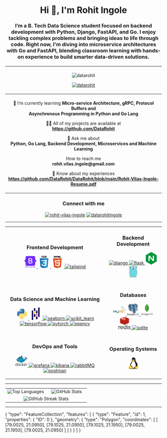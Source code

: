 <div align="center" style="margin: 20px 0;">
<h1 align="center">Hi 👋, I'm Rohit Ingole</h1>
<h3 align="center">I’m a B. Tech Data Science student focused on backend development with Python, Django, FastAPI, and Go. I enjoy tackling complex problems and bringing ideas to life through code. Right now, I'm diving into microservice architectures with Go and FastAPI, blending classroom learning with hands-on experience to build smarter data-driven solutions.</h3>

</div>


---

<div align="center" style="margin: 20px 0;">

<p align="center"> <img src="https://komarev.com/ghpvc/?username=datarohit&label=Profile%20views&color=0e75b6&style=flat" alt="datarohit" /> </p>

<p align="center"> <a href="https://github.com/ryo-ma/github-profile-trophy"><img src="https://github-profile-trophy.vercel.app/?username=datarohit&row=2&column=3" alt="datarohit" /></a> </p>

</div>

---

<div align="center" style="margin: 20px 0;">

<p align="center">🌱 I’m currently learning <strong>Micro-service Architecture, gRPC, Protocol Buffers and <br>Asynchronous Programming in Python and Go Lang</strong></p>

<p align="center">👨‍💻 All of my projects are available at <br><strong><a href="https://github.com/DataRohit" alt="datarohit">https://github.com/DataRohit</a></strong></p>

<p align="center">💬 Ask me about<br><strong>Python, Go Lang, Backend Development, Microservices and Machine Learning</strong></p>

<p align="center">How to reach me<br><strong>rohit.vilas.ingole@gmail.com</strong></p>

<p align="center">📄 Know about my experiences<br><strong><a href="https://github.com/DataRohit/DataRohit/blob/main/Rohit-Vilas-Ingole-Resume.pdf">https://github.com/DataRohit/DataRohit/blob/main/Rohit-Vilas-Ingole-Resume.pdf</a></strong></p>

</div>

---

<h3 align="center">Connect with me</h3>
<p align="center">
<a href="https://linkedin.com/in/rohit-vilas-ingole" target="blank"><img align="center" src="https://raw.githubusercontent.com/rahuldkjain/github-profile-readme-generator/master/src/images/icons/Social/linked-in-alt.svg" alt="rohit-vilas-ingole" height="30" width="40" /></a>
<a href="https://kaggle.com/datarohitingole" target="blank"><img align="center" src="https://raw.githubusercontent.com/rahuldkjain/github-profile-readme-generator/master/src/images/icons/Social/kaggle.svg" alt="datarohitingole" height="30" width="40" /></a>
</p>

---

<table align="center">
  <tr>
    <td>
      <h3 align="center">Frontend Development</h3>
      <p align="center">
        <a href="https://getbootstrap.com" target="_blank" rel="noreferrer">
          <img src="https://raw.githubusercontent.com/devicons/devicon/master/icons/bootstrap/bootstrap-plain-wordmark.svg" alt="bootstrap" width="40" height="40"/>
        </a>
        <a href="https://developer.mozilla.org/en-US/docs/Web/CSS" target="_blank" rel="noreferrer">
          <img src="https://raw.githubusercontent.com/devicons/devicon/master/icons/css3/css3-original-wordmark.svg" alt="css3" width="40" height="40"/>
        </a>
        <a href="https://developer.mozilla.org/en-US/docs/Glossary/HTML5" target="_blank" rel="noreferrer">
          <img src="https://raw.githubusercontent.com/devicons/devicon/master/icons/html5/html5-original-wordmark.svg" alt="html5" width="40" height="40"/>
        </a>
        <a href="https://tailwindcss.com/" target="_blank" rel="noreferrer">
          <img src="https://www.vectorlogo.zone/logos/tailwindcss/tailwindcss-icon.svg" alt="tailwind" width="40" height="40"/>
        </a>
      </p>
    </td>
    <td>
      <h3 align="center">Backend Development</h3>
      <p align="center">
        <a href="https://www.djangoproject.com/" target="_blank" rel="noreferrer">
          <img src="https://cdn.worldvectorlogo.com/logos/django.svg" alt="django" width="40" height="40"/>
        </a>
        <a href="https://flask.palletsprojects.com/en/stable/" target="_blank" rel="noreferrer">
          <img src="https://www.vectorlogo.zone/logos/palletsprojects_flask/palletsprojects_flask-ar21.svg" alt="flask" width="70" height="40"/>
        </a>
        <a href="https://nginx.org/" target="_blank" rel="noreferrer">
          <img src="https://raw.githubusercontent.com/devicons/devicon/master/icons/nginx/nginx-original.svg" alt="nginx" width="40" height="40"/>
        </a>
        <a href="https://go.dev/" target="_blank" rel="noreferrer">
          <img src="https://raw.githubusercontent.com/devicons/devicon/master/icons/go/go-original.svg" alt="go" width="40" height="40"/>
        </a>
      </p>
    </td>
  </tr>
  <tr>
    <td>
      <h3 align="center">Data Science and Machine Learning</h3>
      <p align="center">
        <a href="https://www.python.org/" target="_blank" rel="noreferrer">
          <img src="https://raw.githubusercontent.com/devicons/devicon/master/icons/python/python-original.svg" alt="python" width="40" height="40"/>
        </a>
        <a href="https://pandas.pydata.org/" target="_blank" rel="noreferrer">
          <img src="https://raw.githubusercontent.com/devicons/devicon/2ae2a900d2f041da66e950e4d48052658d850630/icons/pandas/pandas-original.svg" alt="pandas" width="40" height="40"/>
        </a>
        <a href="https://seaborn.pydata.org/" target="_blank" rel="noreferrer">
          <img src="https://seaborn.pydata.org/_images/logo-mark-lightbg.svg" alt="seaborn" width="40" height="40"/>
        </a>
        <a href="https://scikit-learn.org/" target="_blank" rel="noreferrer">
          <img src="https://upload.wikimedia.org/wikipedia/commons/0/05/Scikit_learn_logo_small.svg" alt="scikit_learn" width="40" height="40"/>
        </a>
        <a href="https://www.tensorflow.org" target="_blank" rel="noreferrer">
          <img src="https://www.vectorlogo.zone/logos/tensorflow/tensorflow-icon.svg" alt="tensorflow" width="40" height="40"/>
        </a>
        <a href="https://pytorch.org/" target="_blank" rel="noreferrer">
          <img src="https://www.vectorlogo.zone/logos/pytorch/pytorch-icon.svg" alt="pytorch" width="40" height="40"/>
        </a>
        <a href="https://opencv.org/" target="_blank" rel="noreferrer">
          <img src="https://www.vectorlogo.zone/logos/opencv/opencv-icon.svg" alt="opencv" width="40" height="40"/>
        </a>
      </p>
    </td>
    <td>
      <h3 align="center">Databases</h3>
      <p align="center">
        <a href="https://www.mysql.com/" target="_blank" rel="noreferrer">
          <img src="https://raw.githubusercontent.com/devicons/devicon/master/icons/mysql/mysql-original-wordmark.svg" alt="mysql" width="40" height="40"/>
        </a>
        <a href="https://www.postgresql.org" target="_blank" rel="noreferrer">
          <img src="https://raw.githubusercontent.com/devicons/devicon/master/icons/postgresql/postgresql-original-wordmark.svg" alt="postgresql" width="40" height="40"/>
        </a>
        <a href="https://www.mongodb.com/" target="_blank" rel="noreferrer">
          <img src="https://raw.githubusercontent.com/devicons/devicon/master/icons/mongodb/mongodb-original-wordmark.svg" alt="mongodb" width="40" height="40"/>
        </a>
        <a href="https://redis.io" target="_blank" rel="noreferrer">
          <img src="https://raw.githubusercontent.com/devicons/devicon/master/icons/redis/redis-original-wordmark.svg" alt="redis" width="40" height="40"/>
        </a>
        <a href="https://www.sqlite.org/" target="_blank" rel="noreferrer">
          <img src="https://www.vectorlogo.zone/logos/sqlite/sqlite-icon.svg" alt="sqlite" width="40" height="40"/>
        </a>
      </p>
    </td>
  </tr>
  <tr>
    <td>
      <h3 align="center">DevOps and Tools</h3>
      <p align="center">
        <a href="https://www.docker.com/" target="_blank" rel="noreferrer">
          <img src="https://raw.githubusercontent.com/devicons/devicon/master/icons/docker/docker-original-wordmark.svg" alt="docker" width="40" height="40"/>
        </a>
        <a href="https://grafana.com" target="_blank" rel="noreferrer">
          <img src="https://www.vectorlogo.zone/logos/grafana/grafana-icon.svg" alt="grafana" width="40" height="40"/>
        </a>
        <a href="https://www.elastic.co/kibana" target="_blank" rel="noreferrer">
          <img src="https://www.vectorlogo.zone/logos/elasticco_kibana/elasticco_kibana-icon.svg" alt="kibana" width="40" height="40"/>
        </a>
        <a href="https://www.rabbitmq.com" target="_blank" rel="noreferrer">
          <img src="https://www.vectorlogo.zone/logos/rabbitmq/rabbitmq-icon.svg" alt="rabbitMQ" width="40" height="40"/>
        </a>
        <a href="https://postman.com" target="_blank" rel="noreferrer">
          <img src="https://www.vectorlogo.zone/logos/getpostman/getpostman-icon.svg" alt="postman" width="40" height="40"/>
        </a>
      </p>
    </td>
    <td>
      <h3 align="center">Operating Systems</h3>
      <p align="center">
        <a href="https://www.linux.org/" target="_blank" rel="noreferrer">
          <img src="https://raw.githubusercontent.com/devicons/devicon/master/icons/linux/linux-original.svg" alt="linux" width="40" height="40"/>
        </a>
      </p>
    </td>
  </tr>
</table>

---

<table align="center" border="0" cellspacing="0" cellpadding="0">
  <tr>
    <td align="center" style="width: 50%; border: none;">
      <img src="https://github-readme-stats.vercel.app/api/top-langs?username=datarohit&show_icons=true&locale=en&layout=compact" alt="Top Languages" />
    </td>
    <td align="center" style="width: 50%; border: none;">
      <img src="https://github-readme-stats.vercel.app/api?username=datarohit&show_icons=true&locale=en" alt="GitHub Stats" />
    </td>
  </tr>
  <tr>
    <td colspan="2" align="center" style="border: none;">
      <img src="https://github-readme-streak-stats.herokuapp.com/?user=datarohit&" alt="GitHub Streak Stats" />
    </td>
  </tr>
</table>

---

{
  "type": "FeatureCollection",
  "features": [
    {
      "type": "Feature",
      "id": 1,
      "properties": {
        "ID": 0
      },
      "geometry": {
        "type": "Polygon",
        "coordinates": [
          [
            [79.0025, 21.0950],
            [79.1025, 21.0950],
            [79.1025, 21.1950],
            [79.0025, 21.1950],
            [79.0025, 21.0950]
          ]
        ]
      }
    }
  ]
}

